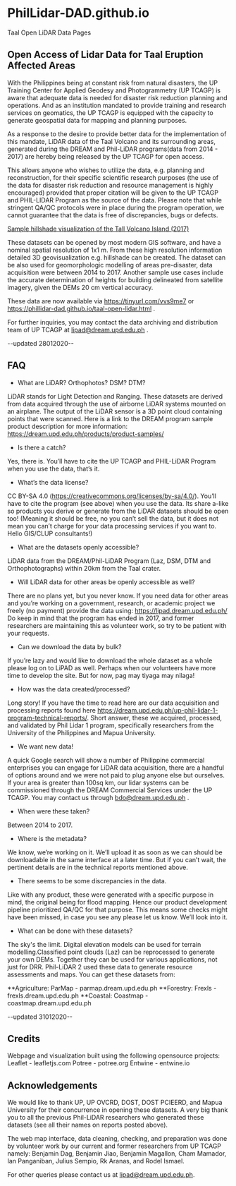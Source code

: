 # PhilLidar-DAD.github.io
Taal Open LiDAR Data Pages

## Open Access of Lidar Data for Taal Eruption Affected Areas

With the Philippines being at constant risk from natural disasters, the UP Training Center for Applied Geodesy and Photogrammetry (UP TCAGP) is aware that adequate data is needed for disaster risk reduction planning and operations. And as an institution mandated to provide training and research services on geomatics, the UP TCAGP is equipped with the capacity to generate geospatial data for mapping and planning purposes.

As a response to the desire to provide better data for the implementation of this mandate, LiDAR data of the Taal Volcano and its surrounding areas, generated during the DREAM and Phil-LiDAR programs(data from 2014 - 2017) are hereby being released  by the UP TCAGP for open access. 

This allows anyone who wishes to utilize the data, e.g. planning and reconstruction, for their specific scientific research purposes (the use of the data for disaster risk reduction and resource management is highly encouraged) provided that proper citation will be given to the UP TCAGP and PHIL-LIDAR Program as the source of the data. Please note that while stringent QA/QC protocols were in place during the program operation, we cannot guarantee that the data is free of discrepancies, bugs or defects. 

[Sample hillshade visualization of the Tall Volcano Island (2017)](./static/VolcanoIsland.jpg)


These datasets can be opened by most modern GIS software, and have a nominal spatial resolution of 1x1 m. From these high resolution information detailed 3D geovisualization e.g. hillshade can be created. The dataset can be also used for geomorphologic modelling of areas pre-disaster, data acquisition were between 2014 to 2017. Another sample use cases include the accurate determination of heights for building delineated from satellite imagery, given the DEMs 20 cm vertical accuracy. 

These data are now available via
https://tinyurl.com/vvs9me7 or https://phillidar-dad.github.io/taal-open-lidar.html .

For further inquiries, you may contact the data archiving and distribution team of UP TCAGP at lipad@dream.upd.edu.ph .

--updated 28012020--

## FAQ

* What are LiDAR? Orthophotos? DSM? DTM?

LiDAR stands for Light Detection and Ranging. These datasets are derived from data acquired through the use of airborne LiDAR systems mounted on an airplane. The output of the LiDAR sensor is a 3D point cloud containing points that were scanned. Here is a link to the DREAM program sample product description for more information: https://dream.upd.edu.ph/products/product-samples/

* Is there a catch?

Yes, there is. You’ll have to cite the UP TCAGP and PHIL-LiDAR Program when you use the data, that’s it. 

* What’s the data license?

CC BY-SA 4.0 (https://creativecommons.org/licenses/by-sa/4.0/). You’ll have to cite the program (see above) when you use the data. Its share a-like so products you derive or generate from the LiDAR datasets should be open too! (Meaning it should be free, no you can’t sell the data, but it does not mean you can’t charge for your data processing services if you want to. Hello GIS/CLUP consultants!)

* What are the datasets openly accessible?

LiDAR data from the DREAM/Phil-LiDAR Program (Laz, DSM, DTM and Orthophotographs) within 20km from the Taal crater. 

* Will LiDAR data for other areas be openly accessible as well?

There are no plans yet, but you never know. If you need data for other areas and you’re working on a government, research, or academic project we freely (no payment) provide the data using: https://lipad.dream.upd.edu.ph/ Do keep in mind that the program has ended in 2017, and former researchers are maintaining this as volunteer work, so try to be patient with your requests. 
 
* Can we download the data by bulk?

If you’re lazy and would like to download the whole dataset as a whole please log on to LiPAD as well. Perhaps when our volunteers have more time to develop the site. But for now, pag may tiyaga may nilaga!

* How was the data created/processed?

Long story! If you have the time to read here are our data acquisition and processing reports found here https://dream.upd.edu.ph/up-phil-lidar-1-program-technical-reports/.  Short answer, these we acquired, processed, and validated by Phil Lidar 1 program, specifically researchers from the University of the Philippines and Mapua University.

* We want new data!

A quick Google search will show a number of Philippine commercial enterprises you can engage for LiDAR data acquisition, there are a handful of options around and we were not paid to plug anyone else but ourselves. If your area is greater than 100sq km, our lidar systems can be commissioned through the DREAM Commercial Services under the UP TCAGP. You may contact us through bdo@dream.upd.edu.ph .

* When were these taken?

Between 2014 to 2017.

* Where is the metadata?

We know, we’re working on it. We’ll upload it as soon as we can should be downloadable in the same interface at a later time. But if you can’t wait, the pertinent details are in the technical reports mentioned above.

* There seems to be some discrepancies in the data.

Like with any product, these were generated with a specific purpose in mind, the original being for flood mapping. Hence our product development pipeline prioritized QA/QC for that purpose. This means some checks might have been missed, in case you see any please let us know. We’ll look into it. 

* What can be done with these datasets?

The sky's the limit. Digital elevation models can be used for terrain modelling.Classified point clouds (Laz) can be reprocessed to generate your own DEMs. Together they can be used for various applications, not just for DRR. Phil-LiDAR 2 used these data to generate resource assessments and maps. You can get these datasets from:

**Agriculture: ParMap - parmap.dream.upd.edu.ph 
**Forestry: Frexls - frexls.dream.upd.edu.ph
**Coastal: Coastmap - coastmap.dream.upd.edu.ph

--updated 31012020--

## Credits

Webpage and visualization built using the following opensource projects:
Leaflet - leafletjs.com
Potree - potree.org
Entwine - entwine.io

## Acknowledgements

We would like to thank UP, UP OVCRD, DOST, DOST PCIEERD, and Mapua University for their concurrence in opening these datasets. A very big thank you to all the previous Phil-LiDAR researchers who generated these datasets (see all their names on reports posted above).

The web map interface, data cleaning, checking, and preparation was done by volunteer work by our current and former researchers from UP TCAGP namely: Benjamin Dag, Benjamin Jiao, Benjamin Magallon, Cham Mamador, Ian Panganiban, Julius Sempio, Rk Aranas, and Rodel Ismael.

For other queries please contact us at lipad@dream.upd.edu.ph.









